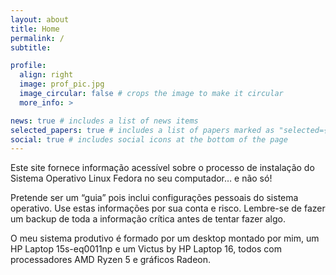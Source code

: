 ```yaml
---
layout: about
title: Home
permalink: /
subtitle:

profile:
  align: right
  image: prof_pic.jpg
  image_circular: false # crops the image to make it circular
  more_info: >

news: true # includes a list of news items
selected_papers: true # includes a list of papers marked as "selected={true}"
social: true # includes social icons at the bottom of the page
---
```



Este site fornece informação acessível sobre o processo de instalação do Sistema Operativo Linux Fedora no seu computador… e não só!

Pretende ser um “guia” pois inclui configurações pessoais do sistema operativo.
Use estas informações por sua conta e risco. Lembre-se de fazer um backup de toda a informação crítica antes de tentar fazer algo.

O meu sistema produtivo é formado por um desktop montado por mim, um HP Laptop 15s-eq0011np e um Victus by HP Laptop 16, todos com processadores AMD Ryzen 5 e gráficos Radeon.
